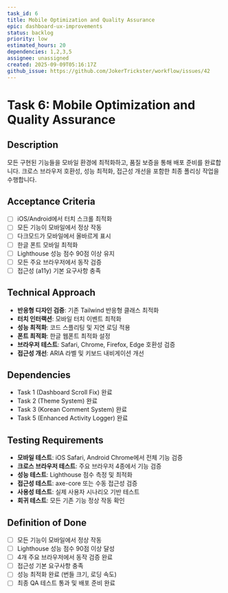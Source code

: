 ```yaml
---
task_id: 6
title: Mobile Optimization and Quality Assurance
epic: dashboard-ux-improvements
status: backlog
priority: low
estimated_hours: 20
dependencies: 1,2,3,5
assignee: unassigned
created: 2025-09-09T05:16:17Z
github_issue: https://github.com/JokerTrickster/workflow/issues/42
---
```


# Task 6: Mobile Optimization and Quality Assurance

## Description
모든 구현된 기능들을 모바일 환경에 최적화하고, 품질 보증을 통해 배포 준비를 완료합니다. 크로스 브라우저 호환성, 성능 최적화, 접근성 개선을 포함한 최종 폴리싱 작업을 수행합니다.

## Acceptance Criteria
- [ ] iOS/Android에서 터치 스크롤 최적화
- [ ] 모든 기능이 모바일에서 정상 작동
- [ ] 다크모드가 모바일에서 올바르게 표시
- [ ] 한글 폰트 모바일 최적화
- [ ] Lighthouse 성능 점수 90점 이상 유지
- [ ] 모든 주요 브라우저에서 동작 검증
- [ ] 접근성 (a11y) 기본 요구사항 충족

## Technical Approach
- **반응형 디자인 검증**: 기존 Tailwind 반응형 클래스 최적화
- **터치 인터랙션**: 모바일 터치 이벤트 최적화
- **성능 최적화**: 코드 스플리팅 및 지연 로딩 적용
- **폰트 최적화**: 한글 웹폰트 최적화 설정
- **브라우저 테스트**: Safari, Chrome, Firefox, Edge 호환성 검증
- **접근성 개선**: ARIA 라벨 및 키보드 내비게이션 개선

## Dependencies
- Task 1 (Dashboard Scroll Fix) 완료
- Task 2 (Theme System) 완료  
- Task 3 (Korean Comment System) 완료
- Task 5 (Enhanced Activity Logger) 완료

## Testing Requirements
- **모바일 테스트**: iOS Safari, Android Chrome에서 전체 기능 검증
- **크로스 브라우저 테스트**: 주요 브라우저 4종에서 기능 검증
- **성능 테스트**: Lighthouse 점수 측정 및 최적화
- **접근성 테스트**: axe-core 또는 수동 접근성 검증
- **사용성 테스트**: 실제 사용자 시나리오 기반 테스트
- **회귀 테스트**: 모든 기존 기능 정상 작동 확인

## Definition of Done
- [ ] 모든 기능이 모바일에서 정상 작동
- [ ] Lighthouse 성능 점수 90점 이상 달성
- [ ] 4개 주요 브라우저에서 동작 검증 완료
- [ ] 접근성 기본 요구사항 충족
- [ ] 성능 최적화 완료 (번들 크기, 로딩 속도)
- [ ] 최종 QA 테스트 통과 및 배포 준비 완료